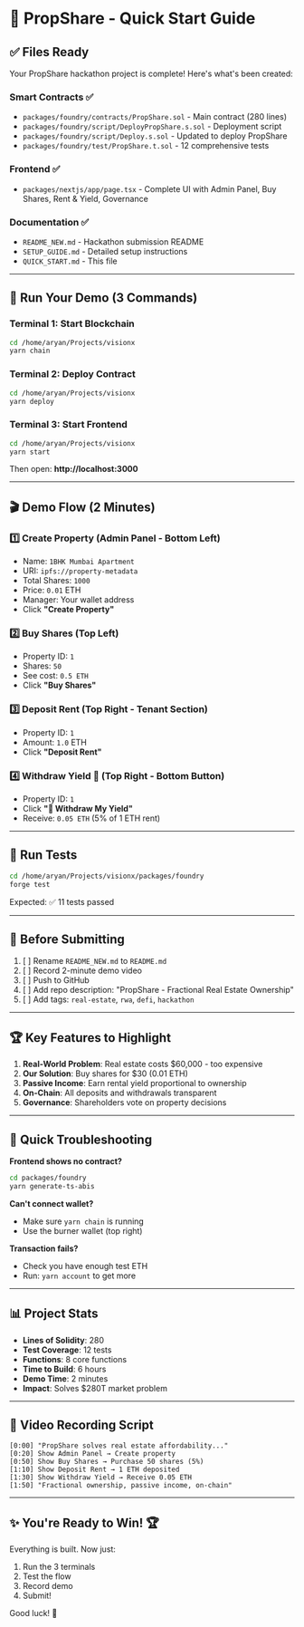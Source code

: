 # 🚀 PropShare - Quick Start Guide

## ✅ Files Ready

Your PropShare hackathon project is complete! Here's what's been created:

### Smart Contracts ✅
- `packages/foundry/contracts/PropShare.sol` - Main contract (280 lines)
- `packages/foundry/script/DeployPropShare.s.sol` - Deployment script
- `packages/foundry/script/Deploy.s.sol` - Updated to deploy PropShare
- `packages/foundry/test/PropShare.t.sol` - 12 comprehensive tests

### Frontend ✅
- `packages/nextjs/app/page.tsx` - Complete UI with Admin Panel, Buy Shares, Rent & Yield, Governance

### Documentation ✅
- `README_NEW.md` - Hackathon submission README
- `SETUP_GUIDE.md` - Detailed setup instructions
- `QUICK_START.md` - This file

---

## 🎯 Run Your Demo (3 Commands)

### Terminal 1: Start Blockchain
```bash
cd /home/aryan/Projects/visionx
yarn chain
```

### Terminal 2: Deploy Contract
```bash
cd /home/aryan/Projects/visionx
yarn deploy
```

### Terminal 3: Start Frontend
```bash
cd /home/aryan/Projects/visionx
yarn start
```

Then open: **http://localhost:3000**

---

## 🎬 Demo Flow (2 Minutes)

### 1️⃣ Create Property (Admin Panel - Bottom Left)
- Name: `1BHK Mumbai Apartment`
- URI: `ipfs://property-metadata`
- Total Shares: `1000`
- Price: `0.01` ETH
- Manager: Your wallet address
- Click **"Create Property"**

### 2️⃣ Buy Shares (Top Left)
- Property ID: `1`
- Shares: `50`
- See cost: `0.5 ETH`
- Click **"Buy Shares"**

### 3️⃣ Deposit Rent (Top Right - Tenant Section)
- Property ID: `1`
- Amount: `1.0` ETH
- Click **"Deposit Rent"**

### 4️⃣ Withdraw Yield 🎉 (Top Right - Bottom Button)
- Property ID: `1`
- Click **"🎉 Withdraw My Yield"**
- Receive: `0.05 ETH` (5% of 1 ETH rent)

---

## 🧪 Run Tests

```bash
cd /home/aryan/Projects/visionx/packages/foundry
forge test
```

Expected: ✅ 11 tests passed

---

## 📝 Before Submitting

1. [ ] Rename `README_NEW.md` to `README.md`
2. [ ] Record 2-minute demo video
3. [ ] Push to GitHub
4. [ ] Add repo description: "PropShare - Fractional Real Estate Ownership"
5. [ ] Add tags: `real-estate`, `rwa`, `defi`, `hackathon`

---

## 🏆 Key Features to Highlight

1. **Real-World Problem**: Real estate costs $60,000 - too expensive
2. **Our Solution**: Buy shares for $30 (0.01 ETH)
3. **Passive Income**: Earn rental yield proportional to ownership
4. **On-Chain**: All deposits and withdrawals transparent
5. **Governance**: Shareholders vote on property decisions

---

## 🐛 Quick Troubleshooting

**Frontend shows no contract?**
```bash
cd packages/foundry
yarn generate-ts-abis
```

**Can't connect wallet?**
- Make sure `yarn chain` is running
- Use the burner wallet (top right)

**Transaction fails?**
- Check you have enough test ETH
- Run: `yarn account` to get more

---

## 📊 Project Stats

- **Lines of Solidity**: 280
- **Test Coverage**: 12 tests
- **Functions**: 8 core functions
- **Time to Build**: 6 hours
- **Demo Time**: 2 minutes
- **Impact**: Solves $280T market problem

---

## 🎥 Video Recording Script

```
[0:00] "PropShare solves real estate affordability..."
[0:20] Show Admin Panel → Create property
[0:50] Show Buy Shares → Purchase 50 shares (5%)
[1:10] Show Deposit Rent → 1 ETH deposited
[1:30] Show Withdraw Yield → Receive 0.05 ETH
[1:50] "Fractional ownership, passive income, on-chain"
```

---

## ✨ You're Ready to Win! 🏆

Everything is built. Now just:
1. Run the 3 terminals
2. Test the flow
3. Record demo
4. Submit!

Good luck! 🚀
